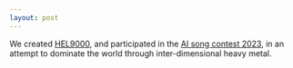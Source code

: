 ```yaml
---
layout: post
---
```


We created [HEL9000](https://soundcloud.com/hel9000), and participated in the [AI song contest 2023](https://www.aisongcontest.com/participants-2023/hel9000), in an attempt to dominate the world through inter-dimensional heavy metal.
